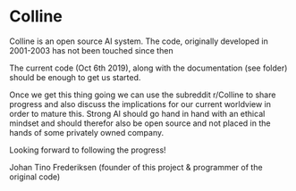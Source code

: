 # Colline
Colline is an open source AI system. The code, originally developed in 2001-2003 has not been touched since then

The current code (Oct 6th 2019), along with the documentation (see folder) should be enough to get us started.

Once we get this thing going we can use the subreddit r/Colline to share progress and also discuss the implications for our current worldview in order to mature this. Strong AI should go hand in hand with an ethical mindset and should therefor also be open source and not placed in the hands of some privately owned company.

Looking forward to following the progress!

Johan Tino Frederiksen
(founder of this project & programmer of the original code)
